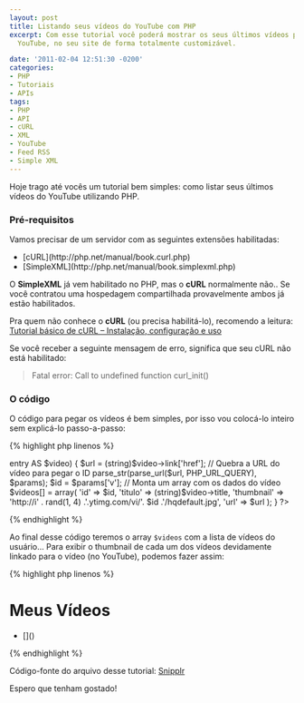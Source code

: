 ```yaml
---
layout: post
title: Listando seus vídeos do YouTube com PHP
excerpt: Com esse tutorial você poderá mostrar os seus últimos vídeos publicados no
  YouTube, no seu site de forma totalmente customizável.

date: '2011-02-04 12:51:30 -0200'
categories:
- PHP
- Tutoriais
- APIs
tags:
- PHP
- API
- cURL
- XML
- YouTube
- Feed RSS
- Simple XML
---
```

Hoje trago até vocês um tutorial bem simples: como listar seus últimos vídeos do YouTube utilizando PHP.

<h3>Pré-requisitos</h3>
Vamos precisar de um servidor com as seguintes extensões habilitadas:

<ul>
<li>[cURL](http://php.net/manual/book.curl.php)</li>
<li>[SimpleXML](http://php.net/manual/book.simplexml.php)</li>
</ul>
O <strong>SimpleXML</strong> já vem habilitado no PHP, mas o <strong>cURL</strong> normalmente não.. Se você contratou uma hospedagem compartilhada provavelmente ambos já estão habilitados.

Pra quem não conhece o <strong>cURL</strong> (ou precisa habilitá-lo), recomendo a leitura: [Tutorial básico de cURL – Instalação, configuração e uso](/tutorial-basico-de-curl-instalacao-configuracao-e-uso)

Se você receber a seguinte mensagem de erro, significa que seu cURL não está habilitado:

<blockquote>Fatal error: Call to undefined function curl_init()
</blockquote>
<h3>O código</h3>
O código para pegar os vídeos é bem simples, por isso vou colocá-lo inteiro sem explicá-lo passo-a-passo:


{% highlight php linenos %}
<?php
// Seu usuário do YouTube
$usuario = 'videosimprovaveis';

// URL do Feed RSS de vídeos de um usuário
$youTube_UserFeedURL = 'http://gdata.youtube.com/feeds/base/users/%s/uploads?orderby=updated&v=2';

// Usa cURL para pegar o XML do feed
$cURL = curl_init(sprintf($youTube_UserFeedURL, $usuario));
curl_setopt($cURL, CURLOPT_RETURNTRANSFER, true);
curl_setopt($cURL, CURLOPT_FOLLOWLOCATION, true);
$resultado = curl_exec($cURL);
curl_close($cURL);

// Inicia o parseamento do XML com o SimpleXML
$xml = new SimpleXMLElement($resultado);

$videos = array();

// Passa por todos vídeos no RSS
foreach ($xml->entry AS $video) {
	$url = (string)$video->link['href'];

	// Quebra a URL do vídeo para pegar o ID
	parse_str(parse_url($url, PHP_URL_QUERY), $params);
	$id = $params['v'];

	// Monta um array com os dados do vídeo
	$videos[] = array(
		'id' => $id,
		'titulo' => (string)$video->title,
		'thumbnail' => 'http://i' . rand(1, 4) .'.ytimg.com/vi/'. $id .'/hqdefault.jpg',
		'url' => $url
	);
}

?>
{% endhighlight %}

Ao final desse código teremos o array <code>$videos</code> com a lista de vídeos do usuário... Para exibir o thumbnail de cada um dos vídeos devidamente linkado para o vídeo (no YouTube), podemos fazer assim:


{% highlight php linenos %}
<h1>Meus Vídeos</h1>

<ul>
	<?php foreach ($videos AS $video) { ?>
	<li>
		[](<?php echo $video['url'] ?>)
	</li>
	<?php } ?>
</ul>
{% endhighlight %}

Código-fonte do arquivo desse tutorial: [Snipplr](http://snipplr.com/view/48433/listando-seus-vdeos-do-youtube-com-php/)

Espero que tenham gostado!

